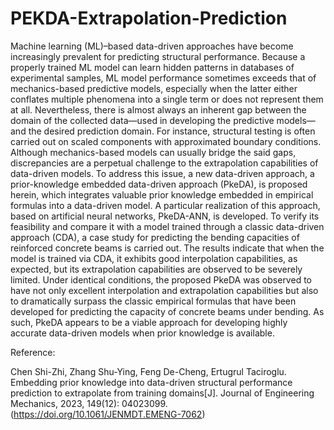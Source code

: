 # PEKDA-Extrapolation-Prediction

Machine learning (ML)–based data-driven approaches have become increasingly prevalent for predicting structural performance. Because a properly trained ML model can learn hidden patterns in databases of experimental samples, ML model performance sometimes exceeds that of mechanics-based predictive models, especially when the latter either conflates multiple phenomena into a single term or does not represent them at all. Nevertheless, there is almost always an inherent gap between the domain of the collected data—used in developing the predictive models—and the desired prediction domain. For instance, structural testing is often carried out on scaled components with approximated boundary conditions. Although mechanics-based models can usually bridge the said gaps, discrepancies are a perpetual challenge to the extrapolation capabilities of data-driven models. To address this issue, a new data-driven approach, a prior-knowledge embedded data-driven approach (PkeDA), is proposed herein, which integrates valuable prior knowledge embedded in empirical formulas into a data-driven model. A particular realization of this approach, based on artificial neural networks, PkeDA-ANN, is developed. To verify its feasibility and compare it with a model trained through a classic data-driven approach (CDA), a case study for predicting the bending capacities of reinforced concrete beams is carried out. The results indicate that when the model is trained via CDA, it exhibits good interpolation capabilities, as expected, but its extrapolation capabilities are observed to be severely limited. Under identical conditions, the proposed PkeDA was observed to have not only excellent interpolation and extrapolation capabilities but also to dramatically surpass the classic empirical formulas that have been developed for predicting the capacity of concrete beams under bending. As such, PkeDA appears to be a viable approach for developing highly accurate data-driven models when prior knowledge is available.

Reference:

Chen Shi-Zhi, Zhang Shu-Ying, Feng De-Cheng, Ertugrul Taciroglu. Embedding prior knowledge into data-driven structural performance prediction to extrapolate from training domains[J]. Journal of Engineering Mechanics, 2023, 149(12): 04023099.
(https://doi.org/10.1061/JENMDT.EMENG-7062)
